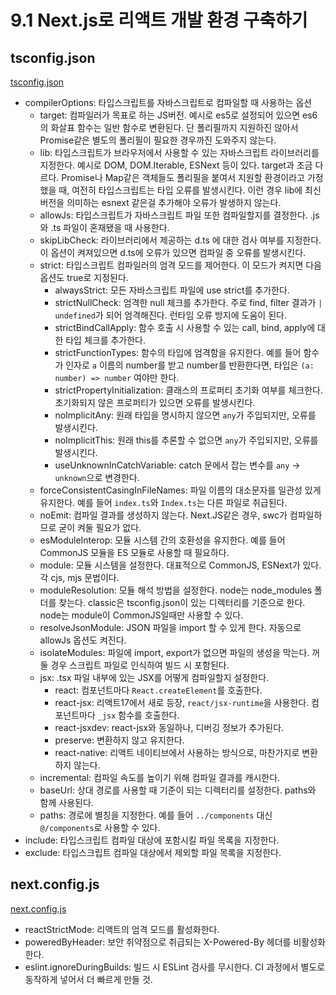 # 9.1 Next.js로 리액트 개발 환경 구축하기

## tsconfig.json

[tsconfig.json](./none-create-next-app//tsconfig.json)

- compilerOptions: 타입스크립트를 자바스크립트로 컴파일할 때 사용하는 옵션
  - target: 컴파일러가 목표로 하는 JS버전. 예시로 es5로 설정되어 있으면 es6의 화살표 함수는 일반 함수로 변환된다. 단 폴리필까지 지원하진 않아서 Promise같은 별도의 폴리필이 필요한 경우까진 도와주지 않는다.
  - lib: 타입스크립트가 브라우저에서 사용할 수 있는 자바스크립트 라이브러리를 지정한다. 예시로 DOM, DOM.Iterable, ESNext 등이 있다. target과 조금 다르다. Promise나 Map같은 객체들도 폴리필을 붙여서 지원할 환경이라고 가정했을 때, 여전히 타입스크립트는 타입 오류를 발생시킨다. 이런 경우 lib에 최신 버전을 의미하는 esnext 같은걸 추가해야 오류가 발생하지 않는다.
  - allowJs: 타입스크립트가 자바스크립트 파일 또한 컴파일할지를 결정한다. .js와 .ts 파일이 혼재됐을 때 사용한다.
  - skipLibCheck: 라이브러리에서 제공하는 d.ts 에 대한 검사 여부를 지정한다. 이 옵션이 켜져있으면 d.ts에 오류가 있으면 컴파일 중 오류를 발생시킨다.
  - strict: 타입스크립트 컴파일러의 엄격 모드를 제어한다. 이 모드가 켜지면 다음 옵션도 true로 지정된다.
    - alwaysStrict: 모든 자바스크립트 파일에 use strict를 추가한다.
    - strictNullCheck: 엄격한 null 체크를 추가한다. 주로 find, filter 결과가 `| undefined`가 되어 엄격해진다. 런타임 오류 방지에 도움이 된다.
    - strictBindCallApply: 함수 호출 시 사용할 수 있는 call, bind, apply에 대한 타입 체크를 추가한다.
    - strictFunctionTypes: 함수의 타입에 엄격함을 유지한다. 예를 들어 함수가 인자로 `a` 이름의 number를 받고 number를 반환한다면, 타입은 `(a: number) => number` 여야만 한다.
    - strictPropertyInitialization: 클래스의 프로퍼티 초기화 여부를 체크한다. 초기화되지 않은 프로퍼티가 있으면 오류를 발생시킨다.
    - noImplicitAny: 원래 타입을 명시하지 않으면 `any`가 주입되지만, 오류를 발생시킨다.
    - noImplicitThis: 원래 this를 추론할 수 없으면 `any`가 주입되지만, 오류를 발생시킨다.
    - useUnknownInCatchVariable: catch 문에서 잡는 변수를 `any` -> `unknown`으로 변경한다.
  - forceConsistentCasingInFileNames: 파일 이름의 대소문자를 일관성 있게 유지한다. 예를 들어 `index.ts`와 `Index.ts`는 다른 파일로 취급된다.
  - noEmit: 컴파일 결과를 생성하지 않는다. Next.JS같은 경우, swc가 컴파일하므로 굳이 켜둘 필요가 없다.
  - esModuleInterop: 모듈 시스템 간의 호환성을 유지한다. 예를 들어 CommonJS 모듈을 ES 모듈로 사용할 때 필요하다.
  - module: 모듈 시스템을 설정한다. 대표적으로 CommonJS, ESNext가 있다. 각 cjs, mjs 문법이다.
  - moduleResolution: 모듈 해석 방법을 설정한다. node는 node_modules 폴더를 찾는다. classic은 tsconfig.json이 있는 디렉터리를 기준으로 한다. node는 module이 CommonJS일때만 사용할 수 있다.
  - resolveJsonModule: JSON 파일을 import 할 수 있게 한다. 자동으로 allowJs 옵션도 켜진다.
  - isolateModules: 파일에 import, export가 없으면 파일의 생성을 막는다. 꺼둘 경우 스크립트 파일로 인식하여 빌드 시 포함된다.
  - jsx: .tsx 파일 내부에 있는 JSX를 어떻게 컴파일할지 설정한다.
    - react: 컴포넌트마다 `React.createElement`를 호출한다.
    - react-jsx: 리액트17에서 새로 등장, `react/jsx-runtime`을 사용한다. 컴포넌트마다 `_jsx` 함수를 호출한다.
    - react-jsxdev: react-jsx와 동일하나, 디버깅 정보가 추가된다.
    - preserve: 변환하지 않고 유지한다.
    - react-native: 리액트 네이티브에서 사용하는 방식으로, 마찬가지로 변환하지 않는다.
  - incremental: 컴파일 속도를 높이기 위해 컴파일 결과를 캐시한다.
  - baseUrl: 상대 경로를 사용할 때 기준이 되는 디렉터리를 설정한다. paths와 함께 사용된다.
  - paths: 경로에 별칭을 지정한다. 예를 들어 `../components` 대신 `@/components`로 사용할 수 있다.
- include: 타입스크립트 컴파일 대상에 포함시킬 파일 목록을 지정한다.
- exclude: 타입스크립트 컴파일 대상에서 제외할 파일 목록을 지정한다.

## next.config.js

[next.config.js](./none-create-next-app/next.config.js)

- reactStrictMode: 리액트의 엄격 모드를 활성화한다.
- poweredByHeader: 보안 취약점으로 취급되는 X-Powered-By 헤더를 비활성화한다.
- eslint.ignoreDuringBuilds: 빌드 시 ESLint 검사를 무시한다. CI 과정에서 별도로 동작하게 넣어서 더 빠르게 만들 것.
